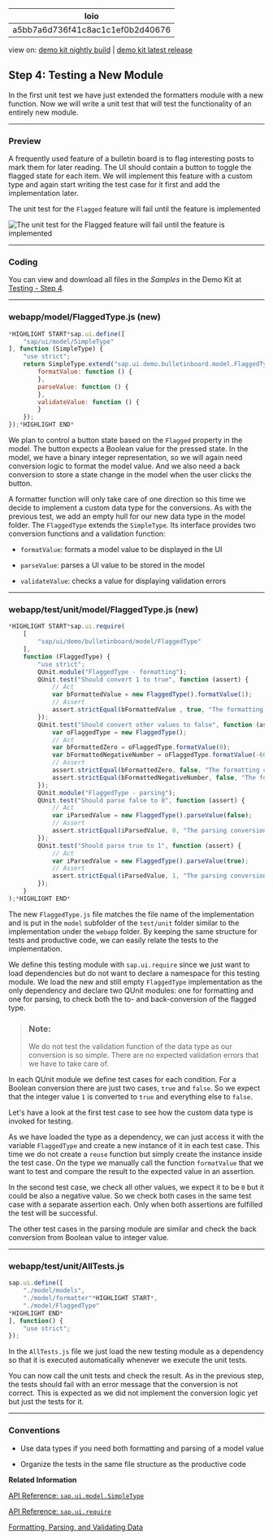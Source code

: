 <!-- loioa5bb7a6d736f41c8ac1c1ef0b2d40676 -->

| loio |
| -----|
| a5bb7a6d736f41c8ac1c1ef0b2d40676 |

<div id="loio">

view on: [demo kit nightly build](https://openui5nightly.hana.ondemand.com/#/topic/a5bb7a6d736f41c8ac1c1ef0b2d40676) | [demo kit latest release](https://openui5.hana.ondemand.com/#/topic/a5bb7a6d736f41c8ac1c1ef0b2d40676)</div>

## Step 4: Testing a New Module

In the first unit test we have just extended the formatters module with a new function. Now we will write a unit test that will test the functionality of an entirely new module.

***

### Preview

A frequently used feature of a bulletin board is to flag interesting posts to mark them for later reading. The UI should contain a button to toggle the flagged state for each item. We will implement this feature with a custom type and again start writing the test case for it first and add the implementation later.

   
  
<a name="loioa5bb7a6d736f41c8ac1c1ef0b2d40676__fig_r1j_pst_mr"/>The unit test for the `Flagged` feature will fail until the feature is implemented

 ![](loioba4369b669574be29051499ed6f2ce4e_HiRes.png "The unit test for the Flagged feature will fail until the
					feature is implemented") 

***

### Coding

You can view and download all files in the *Samples* in the Demo Kit at [Testing - Step 4](https://openui5.hana.ondemand.com/explored.html#/sample/sap.m.tutorial.testing.04/preview).

***

### webapp/model/FlaggedType.js \(new\)

``` js
*HIGHLIGHT START*sap.ui.define([
	"sap/ui/model/SimpleType"
], function (SimpleType) {
	"use strict";
	return SimpleType.extend("sap.ui.demo.bulletinboard.model.FlaggedType", {
		formatValue: function () {
		},
		parseValue: function () {
		},
		validateValue: function () {
		}
	});
});*HIGHLIGHT END*
```

We plan to control a button state based on the `Flagged` property in the model. The button expects a Boolean value for the pressed state. In the model, we have a binary integer representation, so we will again need conversion logic to format the model value. And we also need a back conversion to store a state change in the model when the user clicks the button.

A formatter function will only take care of one direction so this time we decide to implement a custom data type for the conversions. As with the previous test, we add an empty hull for our new data type in the model folder. The `FlaggedType` extends the `SimpleType`. Its interface provides two conversion functions and a validation function:

-   `formatValue`: formats a model value to be displayed in the UI

-   `parseValue`: parses a UI value to be stored in the model

-   `validateValue`: checks a value for displaying validation errors


***

### webapp/test/unit/model/FlaggedType.js \(new\)

``` js
*HIGHLIGHT START*sap.ui.require(
	[
		"sap/ui/demo/bulletinboard/model/FlaggedType"
	],
	function (FlaggedType) {
		"use strict";
		QUnit.module("FlaggedType - formatting");
		QUnit.test("Should convert 1 to true", function (assert) {
			// Act
			var bFormattedValue = new FlaggedType().formatValue(1);
			// Assert
			assert.strictEqual(bFormattedValue , true, "The formatting conversion was correct");
		});
		QUnit.test("Should convert other values to false", function (assert) {
			var oFlaggedType = new FlaggedType();
			// Act
			var bFormattedZero = oFlaggedType.formatValue(0);
			var bFormattedNegativeNumber = oFlaggedType.formatValue(-666);
			// Assert
			assert.strictEqual(bFormattedZero, false, "The formatting conversion was correct");
			assert.strictEqual(bFormattedNegativeNumber, false, "The formatting conversion was correct");
		});
		QUnit.module("FlaggedType - parsing");
		QUnit.test("Should parse false to 0", function (assert) {
			// Act
			var iParsedValue = new FlaggedType().parseValue(false);
			// Assert
			assert.strictEqual(iParsedValue, 0, "The parsing conversion matched the input");
		});
		QUnit.test("Should parse true to 1", function (assert) {
			// Act
			var iParsedValue = new FlaggedType().parseValue(true);
			// Assert
			assert.strictEqual(iParsedValue, 1, "The parsing conversion matched the input");
		});
	}
);*HIGHLIGHT END*
```

The new `FlaggedType.js` file matches the file name of the implementation and is put in the `model` subfolder of the `test/unit` folder similar to the implementation under the `webapp` folder. By keeping the same structure for tests and productive code, we can easily relate the tests to the implementation.

We define this testing module with `sap.ui.require` since we just want to load dependencies but do not want to declare a namespace for this testing module. We load the new and still empty `FlaggedType` implementation as the only dependency and declare two QUnit modules: one for formatting and one for parsing, to check both the to- and back-conversion of the flagged type.

> ### Note:  
> We do not test the validation function of the data type as our conversion is so simple. There are no expected validation errors that we have to take care of.

In each QUnit module we define test cases for each condition. For a Boolean conversion there are just two cases, `true` and `false`. So we expect that the integer value `1` is converted to `true` and everything else to `false`.

Let's have a look at the first test case to see how the custom data type is invoked for testing.

As we have loaded the type as a dependency, we can just access it with the variable `FlaggedType` and create a new instance of it in each test case. This time we do not create a `reuse` function but simply create the instance inside the test case. On the type we manually call the function `formatValue` that we want to test and compare the result to the expected value in an assertion.

In the second test case, we check all other values, we expect it to be `0` but it could be also a negative value. So we check both cases in the same test case with a separate assertion each. Only when both assertions are fulfilled the test will be successful.

The other test cases in the parsing module are similar and check the back conversion from Boolean value to integer value.

***

### webapp/test/unit/AllTests.js

``` js
sap.ui.define([
	"./model/models",
	"./model/formatter"*HIGHLIGHT START*,
	"./model/FlaggedType"
*HIGHLIGHT END*
], function() {
	"use strict";
});
```

In the `AllTests.js` file we just load the new testing module as a dependency so that it is executed automatically whenever we execute the unit tests.

You can now call the unit tests and check the result. As in the previous step, the tests should fail with an error message that the conversion is not correct. This is expected as we did not implement the conversion logic yet but just the tests for it.

***

### Conventions

-   Use data types if you need both formatting and parsing of a model value

-   Organize the tests in the same file structure as the productive code


**Related Information**  


[API Reference: `sap.ui.model.SimpleType`](https://openui5.hana.ondemand.com/#docs/api/symbols/sap.ui.model.SimpleType.html)

[API Reference: `sap.ui.require`](https://openui5.hana.ondemand.com/#/api/sap.ui/methods/sap.ui.require)

[Formatting, Parsing, and Validating Data](Formatting,_Parsing,_and_Validating_Data_07e4b92.md)


